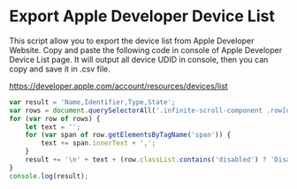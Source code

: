 # Export Apple Developer Device List

This script allow you to export the device list from Apple Developer Website. Copy and paste the following code in console of Apple Developer Device List page. It will output all device UDID in console, then you can copy and save it in .csv file.

https://developer.apple.com/account/resources/devices/list

```javascript
var result = 'Name,Identifier,Type,State';
var rows = document.querySelectorAll('.infinite-scroll-component .row[data-platform="IOS"]');
for (var row of rows) {
	let text = '';
	for (var span of row.getElementsByTagName('span')) {
		text += span.innerText + ',';
	}
	result += '\n' + text + (row.classList.contains('disabled') ? 'Disable' : 'Active');
}
console.log(result);
```

